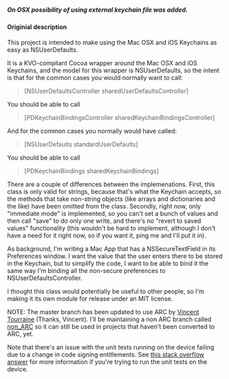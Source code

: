 
##### On OSX possibility of using external keychain file was added. 

#### Originial description

This project is intended to make using the Mac OSX and iOS Keychains as easy as NSUserDefaults.

It is a KVO-compliant Cocoa wrapper around the  Mac OSX and iOS Keychains, and the model for this wrapper is NSUserDefaults, so the intent is that for the common cases you would normally want to call:

> [NSUserDefaultsController sharedUserDefaultsController]

You should be able to call

> [PDKeychainBindingsController sharedKeychainBindingsController]

And for the common cases you normally would have called:

> [NSUserDefaults standardUserDefaults]

You should be able to call

> [PDKeychainBindings sharedKeychainBindings]

There are a couple of differences between the implemenations.  First, this class is only valid for strings, because that's what the Keychain accepts, so the methods that take non-string objects (like arrays and dictionaries and the like) have been omitted from the class.  Secondly, right now, only "immediate mode" is implemented, so you can't set a bunch of values and then call "save" to do only one write, and there's no "revert to saved values" functionality (this wouldn't be hard to implement, although I don't have a need for it right now, so if you want it, ping me and I'll put it in).

As background, I'm writing a Mac App that has a NSSecureTextField in its Preferences window.  I want the value that the user enters there to be stored in the Keychain, but to simplify the code, I want to be able to bind it the same way I'm binding all the non-secure preferences to NSUserDefaultsController.

I thought this class would potentially be useful to other people, so I'm making it its own module for release under an MIT license.

NOTE: The master branch has been updated to use ARC by [Vincent Tourraine](https://github.com/vtourraine) (Thanks, Vincent).  I'll be maintaining a non ARC branch called [non_ARC](https://github.com/carlbrown/PDKeychainBindingsController/tree/non_ARC) so it can still be used in projects that haven't been converted to ARC, yet.

Note that there's an issue with the unit tests running on the device failing due to a change in code signing entitlements.  See [this stack overflow answer](http://stackoverflow.com/a/22305193/159356) for more information if you're trying to run the unit tests on the device.
